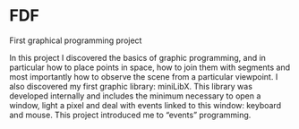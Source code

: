 # FDF
First graphical programming project

In this project I discovered the basics of graphic programming, and in particular how
to place points in space, how to join them with segments and most importantly how to
observe the scene from a particular viewpoint.
I also discovered my first graphic library: miniLibX. This library was developed
internally and includes the minimum necessary to open a window, light a pixel and deal
with events linked to this window: keyboard and mouse. This project introduced me to
“events” programming. 
